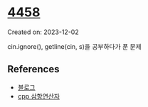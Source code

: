 # [4458](https://www.acmicpc.net/problem/4458)
Created on: 2023-12-02

cin.ignore(), getline(cin, s)을 공부하다가 푼 문제

## References

- [블로그](https://infjin.tistory.com/143)
- [cpp 삼항연산자](https://tcpschool.com/cpp/cpp_operator_etc)
